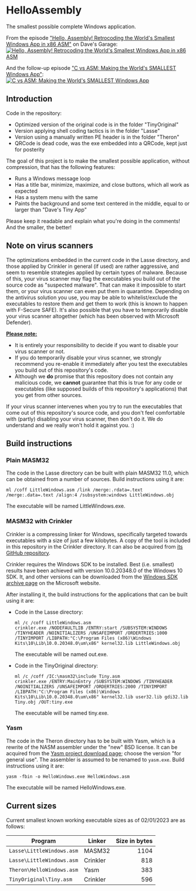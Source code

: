 # HelloAssembly

The smallest possible complete Windows application.

From the episode ["Hello, Assembly! Retrocoding the World's Smallest Windows App in x86 ASM"](https://youtu.be/b0zxIfJJLAY) on Dave's Garage:  
[![Hello, Assembly! Retrocoding the World's Smallest Windows App in x86 ASM](http://i3.ytimg.com/vi/b0zxIfJJLAY/hqdefault.jpg)](https://youtu.be/b0zxIfJJLAY)

And the follow-up episode ["C vs ASM: Making the World's SMALLEST Windows App"](https://youtu.be/-Vw-ONPfaFk):  
[![C vs ASM: Making the World's SMALLEST Windows App](http://i3.ytimg.com/vi/-Vw-ONPfaFk/hqdefault.jpg)](https://youtu.be/-Vw-ONPfaFk)

## Introduction

Code in the repository:

- Optimized version of the original code is in the folder "TinyOriginal"
- Version applying shell coding tactics is in the folder "Lasse"
- Version using a manually written PE header is in the folder "Theron"
- QRCode is dead code, was the exe embedded into a QRCode, kept just for posterity

The goal of this project is to make the smallest possible application, without compression, that has the following features:

- Runs a Windows message loop
- Has a title bar, minimize, maximize, and close buttons, which all work as expected
- Has a system menu with the same
- Paints the background and some text centered in the middle, equal to or larger than "Dave's Tiny App"
  
Please keep it readable and explain what you're doing in the comments!  And the smaller, the better!  

## Note on virus scanners

The optimizations embedded in the current code in the Lasse directory, and those applied by Crinkler in general (if used) are rather aggressive, and seem to resemble strategies applied by certain types of malware. Because of this, your virus scanner may flag the executables you build out of the source code as "suspected malware". That can make it impossible to start them, or your virus scanner can even put them in quarantine. Depending on the antivirus solution you use, you may be able to whitelist/exclude the executables to restore them and get them to work (this is known to happen with F-Secure SAFE). It's also possible that you have to temporarily disable your virus scanner altogether (which has been observed with Microsoft Defender).

<!-- markdownlint-disable-next-line MD033 -->
<ins>**Please note:**</ins>

- It is entirely your responsibility to decide if you want to disable your virus scanner or not.
- If you do temporarily disable your virus scanner, we strongly recommend you re-enable it immediately after you test the executables you build out of this repository's code.
- Although we **do** promise that this repository does not contain any malicious code, we **cannot** guarantee that this is true for any code or executables (like supposed builds of this repository's applications) that you get from other sources.

If your virus scanner intervenes when you try to run the executables that come out of this repository's source code, and you don't feel comfortable with (partly) disabling your virus scanner, then don't do it. We do understand and we really won't hold it against you. :)

## Build instructions

### Plain MASM32

The code in the Lasse directory can be built with plain MASM32 11.0, which can be obtained from a number of sources. Build instructions using it are:

```shell
ml /coff LittleWindows.asm /link /merge:.rdata=.text /merge:.data=.text /align:4 /subsystem:windows LittleWindows.obj
```

The executable will be named LittleWindows.exe.

### MASM32 with Crinkler

Crinkler is a compressing linker for Windows, specifically targeted towards executables with a size of just a few kilobytes. A copy of the tool is included in this repository in the Crinkler directory. It can also be acquired from [its GitHub repository](https://github.com/runestubbe/Crinkler).

Crinkler requires the Windows SDK to be installed. Best (i.e. smallest) results have been achieved with version 10.0.20348.0 of the Windows 10 SDK. It, and other versions can be downloaded from the [Windows SDK archive page](https://developer.microsoft.com/en-us/windows/downloads/sdk-archive/) on the Microsoft website.

After installing it, the build instructions for the applications that can be built using it are:

- Code in the Lasse directory:

  ```shell
  ml /c /coff LittleWindows.asm
  crinkler.exe /NODEFAULTLIB /ENTRY:start /SUBSYSTEM:WINDOWS /TINYHEADER /NOINITIALIZERS /UNSAFEIMPORT /ORDERTRIES:1000 /TINYIMPORT /LIBPATH:"C:\Program Files (x86)\Windows Kits\10\Lib\10.0.20348.0\um\x86" kernel32.lib LittleWindows.obj
  ```

  The executable will be named out.exe.

- Code in the TinyOriginal directory:

  ```shell
  ml /c /coff /IC:\masm32\include Tiny.asm 
  crinkler.exe /ENTRY:MainEntry /SUBSYSTEM:WINDOWS /TINYHEADER /NOINITIALIZERS /UNSAFEIMPORT /ORDERTRIES:2000 /TINYIMPORT /LIBPATH:"C:\Program Files (x86)\Windows Kits\10\Lib\10.0.20348.0\um\x86" kernel32.lib user32.lib gdi32.lib Tiny.obj /OUT:tiny.exe
  ```

  The executable will be named tiny.exe.

### Yasm

The code in the Theron directory has to be built with Yasm, which is a rewrite of the NASM assembler under the "new" BSD license. It can be acquired from the [Yasm project download page](https://yasm.tortall.net/Download.html); choose the version "for general use". The assembler is assumed to be renamed to `yasm.exe`. Build instructions using it are:

```shell
yasm -fbin -o HelloWindows.exe HelloWindows.asm
```

The executable will be named HelloWindows.exe.

## Current sizes

Current smallest known working executable sizes as of 02/01/2023 are as follows:

| Program | Linker | Size in bytes |
|-|-|-:|
| `Lasse\LittleWindows.asm` | MASM32 | 1104 |
| `Lasse\LittleWindows.asm` | Crinkler | 818 |
| `Theron\HelloWindows.asm` | Yasm | 383 |
| `TinyOriginal\Tiny.asm` | Crinkler | 596 |
